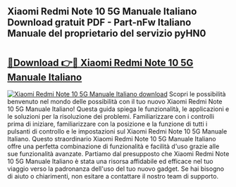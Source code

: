 ## Xiaomi Redmi Note 10 5G Manuale Italiano Download gratuit PDF - Part-nFw Italiano Manuale del proprietario del servizio pyHN0

# <h2><a href="http://dfcjb2c.blite.top/?on=Xiaomi+Redmi+Note+10+5G+Manuale+Italiano">🔗Download 👉🔴 Xiaomi Redmi Note 10 5G Manuale Italiano</a></h2>

[![Xiaomi Redmi Note 10 5G Manuale Italiano download](https://i.imgur.com/lujVjoI.png)](http://dfcjb2c.blite.top/?on=Xiaomi+Redmi+Note+10+5G+Manuale+Italiano)
Scopri le possibilità benvenuto nel mondo delle possibilità con il tuo nuovo Xiaomi Redmi Note 10 5G Manuale Italiano! Questa guida spiega le funzionalità, le applicazioni e le soluzioni per la risoluzione dei problemi. Familiarizzare con i controlli prima di iniziare, familiarizzare con la posizione e la funzione di tutti i pulsanti di controllo e le impostazioni sul Xiaomi Redmi Note 10 5G Manuale Italiano. Questo straordinario Xiaomi Redmi Note 10 5G Manuale Italiano offre una perfetta combinazione di funzionalità e facilità d'uso grazie alle sue funzionalità avanzate. Partiamo dal presupposto che Xiaomi Redmi Note 10 5G Manuale Italiano è stata una risorsa affidabile ed efficace nel tuo viaggio verso la padronanza dell'uso del tuo nuovo gadget. Se hai bisogno di aiuto o chiarimenti, non esitare a contattare il nostro team di supporto.
